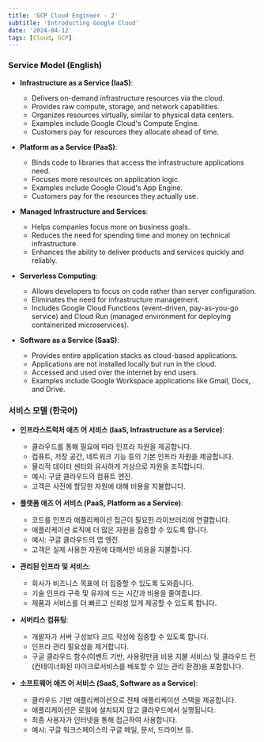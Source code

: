 ```yaml
---
title: 'GCP Cloud Engineer - 2'
subtitle: 'Introducting Google Cloud'
date: '2024-04-12'
tags: [Cloud, GCP]
---
```


### Service Model (English)

- **Infrastructure as a Service (IaaS)**:
  - Delivers on-demand infrastructure resources via the cloud.
  - Provides raw compute, storage, and network capabilities.
  - Organizes resources virtually, similar to physical data centers.
  - Examples include Google Cloud's Compute Engine.
  - Customers pay for resources they allocate ahead of time.

- **Platform as a Service (PaaS)**:
  - Binds code to libraries that access the infrastructure applications need.
  - Focuses more resources on application logic.
  - Examples include Google Cloud's App Engine.
  - Customers pay for the resources they actually use.

- **Managed Infrastructure and Services**:
  - Helps companies focus more on business goals.
  - Reduces the need for spending time and money on technical infrastructure.
  - Enhances the ability to deliver products and services quickly and reliably.

- **Serverless Computing**:
  - Allows developers to focus on code rather than server configuration.
  - Eliminates the need for infrastructure management.
  - Includes Google Cloud Functions (event-driven, pay-as-you-go service) and Cloud Run (managed environment for deploying containerized microservices).

- **Software as a Service (SaaS)**:
  - Provides entire application stacks as cloud-based applications.
  - Applications are not installed locally but run in the cloud.
  - Accessed and used over the internet by end users.
  - Examples include Google Workspace applications like Gmail, Docs, and Drive.

### 서비스 모델 (한국어)

- **인프라스트럭처 애즈 어 서비스 (IaaS, Infrastructure as a Service)**:
  - 클라우드를 통해 필요에 따라 인프라 자원을 제공합니다.
  - 컴퓨트, 저장 공간, 네트워크 기능 등의 기본 인프라 자원을 제공합니다.
  - 물리적 데이터 센터와 유사하게 가상으로 자원을 조직합니다.
  - 예시: 구글 클라우드의 컴퓨트 엔진.
  - 고객은 사전에 할당한 자원에 대해 비용을 지불합니다.

- **플랫폼 애즈 어 서비스 (PaaS, Platform as a Service)**:
  - 코드를 인프라 애플리케이션 접근이 필요한 라이브러리에 연결합니다.
  - 애플리케이션 로직에 더 많은 자원을 집중할 수 있도록 합니다.
  - 예시: 구글 클라우드의 앱 엔진.
  - 고객은 실제 사용한 자원에 대해서만 비용을 지불합니다.

- **관리된 인프라 및 서비스**:
  - 회사가 비즈니스 목표에 더 집중할 수 있도록 도와줍니다.
  - 기술 인프라 구축 및 유지에 드는 시간과 비용을 줄여줍니다.
  - 제품과 서비스를 더 빠르고 신뢰성 있게 제공할 수 있도록 합니다.

- **서버리스 컴퓨팅**:
  - 개발자가 서버 구성보다 코드 작성에 집중할 수 있도록 합니다.
  - 인프라 관리 필요성을 제거합니다.
  - 구글 클라우드 함수(이벤트 기반, 사용량만큼 비용 지불 서비스) 및 클라우드 런(컨테이너화된 마이크로서비스를 배포할 수 있는 관리 환경)을 포함합니다.

- **소프트웨어 애즈 어 서비스 (SaaS, Software as a Service)**:
  - 클라우드 기반 애플리케이션으로 전체 애플리케이션 스택을 제공합니다.
  - 애플리케이션은 로컬에 설치되지 않고 클라우드에서 실행됩니다.
  - 최종 사용자가 인터넷을 통해 접근하여 사용합니다.
  - 예시: 구글 워크스페이스의 구글 메일, 문서, 드라이브 등.